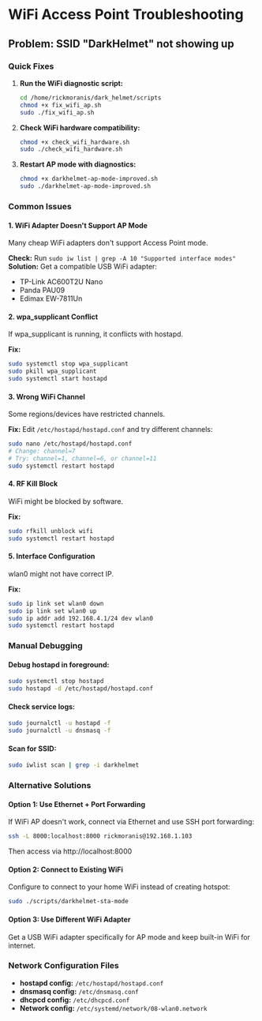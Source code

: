 # WiFi Access Point Troubleshooting

## Problem: SSID "DarkHelmet" not showing up

### Quick Fixes

1. **Run the WiFi diagnostic script:**
   ```bash
   cd /home/rickmoranis/dark_helmet/scripts
   chmod +x fix_wifi_ap.sh
   sudo ./fix_wifi_ap.sh
   ```

2. **Check WiFi hardware compatibility:**
   ```bash
   chmod +x check_wifi_hardware.sh
   sudo ./check_wifi_hardware.sh
   ```

3. **Restart AP mode with diagnostics:**
   ```bash
   chmod +x darkhelmet-ap-mode-improved.sh
   sudo ./darkhelmet-ap-mode-improved.sh
   ```

### Common Issues

#### 1. WiFi Adapter Doesn't Support AP Mode
Many cheap WiFi adapters don't support Access Point mode.

**Check:** Run `sudo iw list | grep -A 10 "Supported interface modes"`
**Solution:** Get a compatible USB WiFi adapter:
- TP-Link AC600T2U Nano
- Panda PAU09
- Edimax EW-7811Un

#### 2. wpa_supplicant Conflict
If wpa_supplicant is running, it conflicts with hostapd.

**Fix:**
```bash
sudo systemctl stop wpa_supplicant
sudo pkill wpa_supplicant
sudo systemctl start hostapd
```

#### 3. Wrong WiFi Channel
Some regions/devices have restricted channels.

**Fix:** Edit `/etc/hostapd/hostapd.conf` and try different channels:
```bash
sudo nano /etc/hostapd/hostapd.conf
# Change: channel=7
# Try: channel=1, channel=6, or channel=11
sudo systemctl restart hostapd
```

#### 4. RF Kill Block
WiFi might be blocked by software.

**Fix:**
```bash
sudo rfkill unblock wifi
sudo systemctl restart hostapd
```

#### 5. Interface Configuration
wlan0 might not have correct IP.

**Fix:**
```bash
sudo ip link set wlan0 down
sudo ip link set wlan0 up
sudo ip addr add 192.168.4.1/24 dev wlan0
sudo systemctl restart hostapd
```

### Manual Debugging

#### Debug hostapd in foreground:
```bash
sudo systemctl stop hostapd
sudo hostapd -d /etc/hostapd/hostapd.conf
```

#### Check service logs:
```bash
sudo journalctl -u hostapd -f
sudo journalctl -u dnsmasq -f
```

#### Scan for SSID:
```bash
sudo iwlist scan | grep -i darkhelmet
```

### Alternative Solutions

#### Option 1: Use Ethernet + Port Forwarding
If WiFi AP doesn't work, connect via Ethernet and use SSH port forwarding:
```bash
ssh -L 8000:localhost:8000 rickmoranis@192.168.1.103
```
Then access via http://localhost:8000

#### Option 2: Connect to Existing WiFi
Configure to connect to your home WiFi instead of creating hotspot:
```bash
sudo ./scripts/darkhelmet-sta-mode
```

#### Option 3: Use Different WiFi Adapter
Get a USB WiFi adapter specifically for AP mode and keep built-in WiFi for internet.

### Network Configuration Files

- **hostapd config:** `/etc/hostapd/hostapd.conf`
- **dnsmasq config:** `/etc/dnsmasq.conf`  
- **dhcpcd config:** `/etc/dhcpcd.conf`
- **Network config:** `/etc/systemd/network/08-wlan0.network`
